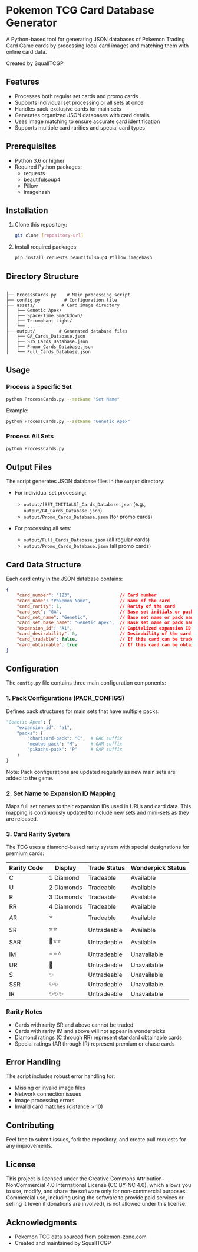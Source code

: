 # Pokemon TCG Card Database Generator

A Python-based tool for generating JSON databases of Pokemon Trading Card Game cards by processing local card images and matching them with online card data.

Created by SquallTCGP

## Features

- Processes both regular set cards and promo cards
- Supports individual set processing or all sets at once
- Handles pack-exclusive cards for main sets
- Generates organized JSON databases with card details
- Uses image matching to ensure accurate card identification
- Supports multiple card rarities and special card types

## Prerequisites

- Python 3.6 or higher
- Required Python packages:
  - requests
  - beautifulsoup4
  - Pillow
  - imagehash

## Installation

1. Clone this repository:
   ```bash
   git clone [repository-url]
   ```

2. Install required packages:
   ```bash
   pip install requests beautifulsoup4 Pillow imagehash
   ```

## Directory Structure

```
.
├── ProcessCards.py    # Main processing script
├── config.py         # Configuration file
├── assets/          # Card image directory
│   ├── Genetic Apex/
│   ├── Space-Time Smackdown/
│   ├── Triumphant Light/
│   └── ...
├── output/         # Generated database files
│   ├── GA_Cards_Database.json
│   ├── STS_Cards_Database.json
│   ├── Promo_Cards_Database.json
│   └── Full_Cards_Database.json
```

## Usage

### Process a Specific Set

```bash
python ProcessCards.py --setName "Set Name"
```

Example:
```bash
python ProcessCards.py --setName "Genetic Apex"
```

### Process All Sets

```bash
python ProcessCards.py
```

## Output Files

The script generates JSON database files in the `output` directory:

- For individual set processing:
  - `output/[SET_INITIALS]_Cards_Database.json` (e.g., `output/GA_Cards_Database.json`)
  - `output/Promo_Cards_Database.json` (for promo cards)

- For processing all sets:
  - `output/Full_Cards_Database.json` (all regular cards)
  - `output/Promo_Cards_Database.json` (all promo cards)

## Card Data Structure

Each card entry in the JSON database contains:

```json
{
    "card_number": "123",                  // Card number
    "card_name": "Pokemon Name",           // Name of the card
    "card_rarity": 1,                      // Rarity of the card
    "card_set": "GA",                      // Base set initials or pack-specific (e.g., GAP, STSD)
    "card_set_name": "Genetic",            // Base set name or pack name (Short)
    "card_set_base_name": "Genetic Apex",  // Base set name or pack name (Long)
    "expansion_id": "A1",                  // Capitalized expansion ID or "Promo-a"
    "card_desirability": 0,                // Desirability of the card.
    "card_tradable": false,                // If this card can be traded. Based on rarity and promo status
    "card_obtainable": true                // If this card can be obtained in Wonderpicks. Based on rarity and promo status
}
```

## Configuration

The `config.py` file contains three main configuration components:

### 1. Pack Configurations (PACK_CONFIGS)
Defines pack structures for main sets that have multiple packs:
```python
"Genetic Apex": {
    "expansion_id": "a1",
    "packs": {
        "charizard-pack": "C",  # GAC suffix
        "mewtwo-pack": "M",     # GAM suffix
        "pikachu-pack": "P"     # GAP suffix
    }
}
```

Note: Pack configurations are updated regularly as new main sets are added to the game.

### 2. Set Name to Expansion ID Mapping
Maps full set names to their expansion IDs used in URLs and card data. This mapping is continuously updated to include new sets and mini-sets as they are released.

### 3. Card Rarity System

The TCG uses a diamond-based rarity system with special designations for premium cards:

| Rarity Code | Display        | Trade Status | Wonderpick Status |
|-------------|---------------|--------------|-------------------|
| C           | 1 Diamond     | Tradeable    | Available         |
| U           | 2 Diamonds    | Tradeable    | Available         |
| R           | 3 Diamonds    | Tradeable    | Available         |
| RR          | 4 Diamonds    | Tradeable    | Available         |
| AR          | ⭐            | Tradeable    | Available         |
| SR          | ⭐⭐          | Untradeable  | Available         |
| SAR         | 🌈⭐⭐        | Untradeable  | Available         |
| IM          | ⭐⭐⭐        | Untradeable  | Unavailable       |
| UR          | 👑            | Untradeable  | Unavailable       |
| S           | ✨            | Untradeable  | Unavailable       |
| SSR         | ✨✨          | Untradeable  | Unavailable       |
| IR          | ✨✨✨        | Untradeable  | Unavailable       |

### Rarity Notes
- Cards with rarity SR and above cannot be traded
- Cards with rarity IM and above will not appear in wonderpicks
- Diamond ratings (C through RR) represent standard obtainable cards
- Special ratings (AR through IR) represent premium or chase cards 

## Error Handling

The script includes robust error handling for:
- Missing or invalid image files
- Network connection issues
- Image processing errors
- Invalid card matches (distance > 10)

## Contributing

Feel free to submit issues, fork the repository, and create pull requests for any improvements.

## License

This project is licensed under the Creative Commons Attribution-NonCommercial 4.0 International License (CC BY-NC 4.0), which allows you to use, modify, and share the software only for non-commercial purposes. Commercial use, including using the software to provide paid services or selling it (even if donations are involved), is not allowed under this license.

## Acknowledgments

- Pokemon TCG data sourced from pokemon-zone.com
- Created and maintained by SquallTCGP 

